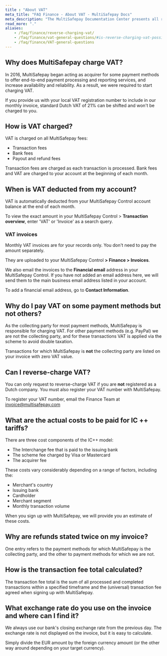 ```yaml
---
title : "About VAT"
meta_title: "FAQ Finance - About VAT - MultiSafepay Docs"
meta_description: "The MultiSafepay Documentation Center presents all relevant information about our Plugins and API. You can also find support pages for payment methods, tools and general questions as well as the contact details of our Support and Integration Teams."
read_more: "."
aliases: 
    - /faq/finance/reverse-charging-vat/
    - /faq/finance/vat-general-questions/#is-reverse-charging-vat-possible
    - /faq/finance/VAT-general-questions
---
```


## Why does MultiSafepay charge VAT?
In 2016, MultiSafepay began acting as acquirer for some payment methods to offer end-to-end payment processing and reporting services, and increase availability and reliability. As a result, we were required to start charging VAT.

If you provide us with your local VAT registration number to include in our monthly invoice, standard Dutch VAT of 21% can be shifted and won't be charged to you.

## How is VAT charged?
VAT is charged on all MultiSafepay fees: 
- Transaction fees
- Bank fees
- Payout and refund fees 

Transaction fees are charged as each transaction is processed. Bank fees and VAT are charged to your account at the beginning of each month.

## When is VAT deducted from my account?

VAT is automatically deducted from your MultiSafepay Control account balance at the end of each month. 

To view the exact amount in your MultiSafepay Control > **Transaction overview**, enter 'VAT' or 'Invoice' as a search query. 

### VAT invoices

Monthly VAT invoices are for your records only. You don't need to pay the amount separately.

They are uploaded to your MultiSafepay Control **> Finance > Invoices**.

We also email the invoices to the **Financial email** address in your MultiSafepay Control. If you have not added an email address here, we will send them to the main business email address listed in your account.

To add a financial email address, go to **Contact Information**.  

## Why do I pay VAT on some payment methods but not others?
As the collecting party for most payment methods, MultiSafepay is responsible for charging VAT. For other payment methods (e.g. PayPal) we are not the collecting party, and for these transactions VAT is applied via the scheme to avoid double taxation. 

Transactions for which MultiSafepay is **not** the collecting party are listed on your invoice with zero VAT value.

## Can I reverse-charge VAT?
You can only request to reverse-charge VAT if you are **not** registered as a Dutch company. You must also register your VAT number with MultiSafepay.

To register your VAT number, email the Finance Team at <invoice@multisafepay.com>

## What are the actual costs to be paid for IC ++ tariffs?
There are three cost components of the IC++ model:
- The Interchange fee that is paid to the issuing bank
- The scheme fee charged by Visa or Mastercard
- The acquirer fee 

These costs vary considerably depending on a range of factors, including the:
- Merchant's country
- Issuing bank 
- Cardholder 
- Merchant segment
- Monthly transaction volume 

When you sign up with MultiSafepay, we will provide you an estimate of these costs.

## Why are refunds stated twice on my invoice?
One entry refers to the payment methods for which MultiSafepay is the collecting party, and the other to payment methods for which we are not.

## How is the transaction fee total calculated?
The transaction fee total is the sum of all processed and completed transactions within a specified timeframe and the (universal) transaction fee agreed when signing up with MultiSafepay.

## What exchange rate do you use on the invoice and where can I find it?
We always use our bank's closing exchange rate from the previous day. The exchange rate is not displayed on the invoice, but it is easy to calculate.

Simply divide the EUR amount by the foreign currency amount (or the other way around depending on your target currency).  

